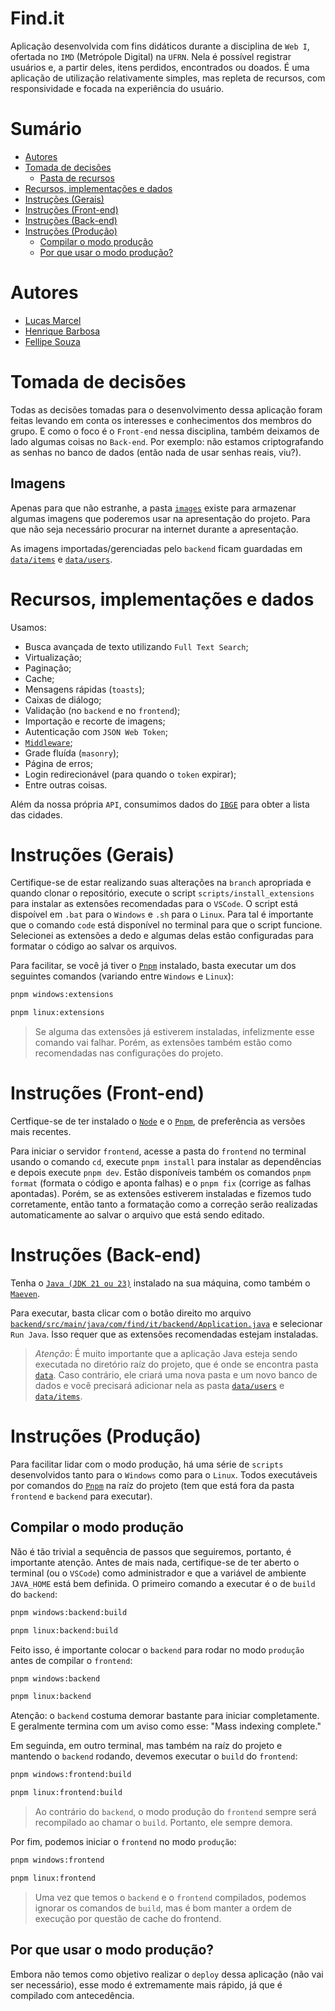 # Find.it

Aplicação desenvolvida com fins didáticos durante a disciplina de `Web I`, ofertada no `IMD` (Metrópole Digital) na `UFRN`. Nela é possível registrar usuários e, a partir deles, itens perdidos, encontrados ou doados. É uma aplicação de utilização relativamente simples, mas repleta de recursos, com responsividade e focada na experiência do usuário.

# Sumário

- [Autores](#autores)
- [Tomada de decisões](#tomada-de-decisões)
  - [Pasta de recursos](#pasta-de-recursos)
- [Recursos, implementações e dados](#recursos-implementações-e-dados)
- [Instruções (Gerais)](#instruções-gerais)
- [Instruções (Front-end)](#instruções-front-end)
- [Instruções (Back-end)](#instruções-back-end)
- [Instruções (Produção)](#instruções-produção)
  - [Compilar o modo produção](#compilar-o-modo-produção)
  - [Por que usar o modo produção?](#por-que-usar-o-modo-produção)

# Autores

- [Lucas Marcel](https://github.com/L-Marcel)
- [Henrique Barbosa](https://github.com/Henrique-Barbosaa)
- [Fellipe Souza](https://github.com/Fellpz9)

# Tomada de decisões

Todas as decisões tomadas para o desenvolvimento dessa aplicação foram feitas levando em conta os interesses e conhecimentos dos membros do grupo. E como o foco é o `Front-end` nessa disciplina, também deixamos de lado algumas coisas no `Back-end`. Por exemplo: não estamos criptografando as senhas no banco de dados (então nada de usar senhas reais, viu?).

## Imagens

Apenas para que não estranhe, a pasta [`images`](/images/) existe para armazenar algumas imagens que poderemos usar na apresentação do projeto. Para que não seja necessário procurar na internet durante a apresentação.

As imagens importadas/gerenciadas pelo `backend` ficam guardadas em [`data/items`](/data/items/) e [`data/users`](/data/users/).

# Recursos, implementações e dados

Usamos:

- Busca avançada de texto utilizando `Full Text Search`;
- Virtualização;
- Paginação;
- Cache;
- Mensagens rápidas (`toasts`);
- Caixas de diálogo;
- Validação (no `backend` e no `frontend`);
- Importação e recorte de imagens;
- Autenticação com `JSON Web Token`;
- [`Middleware`](/frontend/middleware.ts);
- Grade fluída (`masonry`);
- Página de erros;
- Login redirecionável (para quando o `token` expirar);
- Entre outras coisas.

Além da nossa própria `API`, consumimos dados do [`IBGE`](https://www.ibge.gov.br/) para obter a lista das cidades.

# Instruções (Gerais)

Certifique-se de estar realizando suas alterações na `branch` apropriada e quando clonar o repositório, execute o script `scripts/install_extensions` para instalar as extensões recomendadas para o `VSCode`. O script está dispoível em `.bat` para o `Windows` e `.sh` para o `Linux`. Para tal é importante que o comando `code` está disponível no terminal para que o script funcione. Selecionei as extensões a dedo e algumas delas estão configuradas para formatar o código ao salvar os arquivos.

Para facilitar, se você já tiver o [`Pnpm`](https://pnpm.io/pt/installation) instalado, basta executar um dos seguintes comandos (variando entre `Windows` e `Linux`):

```cmd
pnpm windows:extensions
```

```cmd
pnpm linux:extensions
```

> Se alguma das extensões já estiverem instaladas, infelizmente esse comando vai falhar. Porém, as extensões também estão como recomendadas nas configurações do projeto.

# Instruções (Front-end)

Certfique-se de ter instalado o [`Node`](https://nodejs.org/pt) e o [`Pnpm`](https://pnpm.io/pt/installation), de preferência as versões mais recentes.

Para iniciar o servidor `frontend`, acesse a pasta do `frontend` no terminal usando o comando `cd`, execute `pnpm install` para instalar as dependências e depois execute `pnpm dev`. Estão disponíveis também os comandos `pnpm format` (formata o código e aponta falhas) e o `pnpm fix` (corrige as falhas apontadas). Porém, se as extensões estiverem instaladas e fizemos tudo corretamente, então tanto a formatação como a correção serão realizadas automaticamente ao salvar o arquivo que está sendo editado.

# Instruções (Back-end)

Tenha o [`Java (JDK 21 ou 23)`](https://www.oracle.com/br/java/technologies/downloads/) instalado na sua máquina, como também o [`Maeven`](https://maven.apache.org/install.html).

Para executar, basta clicar com o botão direito mo arquivo [`backend/src/main/java/com/find/it/backend/Application.java`](./backend/src/main/java/com/find/it/backend/Application.java) e selecionar `Run Java`. Isso requer que as extensões recomendadas estejam instaladas.

> _Atenção_: É muito importante que a aplicação Java esteja sendo executada no diretório raíz do projeto, que é onde se encontra pasta [`data`](./data). Caso contrário, ele criará uma nova pasta e um novo banco de dados e você precisará adicionar nela as pasta [`data/users`](./data/users) e [`data/items`](./data/items).

# Instruções (Produção)

Para facilitar lidar com o modo produção, há uma série de `scripts` desenvolvidos tanto para o `Windows` como para o `Linux`. Todos executáveis por comandos do [`Pnpm`](https://pnpm.io/pt/installation) na raíz do projeto (tem que está fora da pasta `frontend` e `backend` para executar).

## Compilar o modo produção

Não é tão trivial a sequência de passos que seguiremos, portanto, é importante atenção. Antes de mais nada, certifique-se de ter aberto o terminal (ou o `VSCode`) como administrador e que a variável de ambiente `JAVA_HOME` está bem definida. O primeiro comando a executar é o de `build` do `backend`:

```cmd
pnpm windows:backend:build
```

```cmd
pnpm linux:backend:build
```

Feito isso, é importante colocar o `backend` para rodar no modo `produção` antes de compilar o `frontend`:

```cmd
pnpm windows:backend
```

```cmd
pnpm linux:backend
```

Atenção: o `backend` costuma demorar bastante para iniciar completamente. E geralmente termina com um aviso como esse: "Mass indexing complete."

Em seguinda, em outro terminal, mas também na raíz do projeto e mantendo o `backend` rodando, devemos executar o `build` do `frontend`:

```cmd
pnpm windows:frontend:build
```

```cmd
pnpm linux:frontend:build
```

> Ao contrário do `backend`, o modo produção do `frontend` sempre será recompilado ao chamar o `build`. Portanto, ele sempre demora.

Por fim, podemos iniciar o `frontend` no modo `produção`:

```cmd
pnpm windows:frontend
```

```cmd
pnpm linux:frontend
```

> Uma vez que temos o `backend` e o `frontend` compilados, podemos ignorar os comandos de `build`, mas é bom manter a ordem de execução por questão de cache do frontend.

## Por que usar o modo produção?

Embora não temos como objetivo realizar o `deploy` dessa aplicação (não vai ser necessário), esse modo é extremamente mais rápido, já que é compilado com antecedência.
